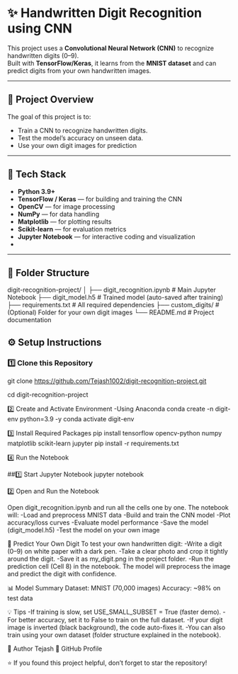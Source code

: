 # ✨ Handwritten Digit Recognition using CNN

This project uses a **Convolutional Neural Network (CNN)** to recognize handwritten digits (0–9).  
Built with **TensorFlow/Keras**, it learns from the **MNIST dataset** and can predict digits from your own handwritten images.

---

## 📘 Project Overview

The goal of this project is to:
- Train a CNN to recognize handwritten digits.
- Test the model’s accuracy on unseen data.
- Use your own digit images for prediction

---

## 🧠 Tech Stack

-  **Python 3.9+**
- **TensorFlow / Keras** — for building and training the CNN  
- **OpenCV** — for image processing  
- **NumPy** — for data handling  
- **Matplotlib** — for plotting results  
- **Scikit-learn** — for evaluation metrics  
- **Jupyter Notebook** — for interactive coding and visualization
- 
---

## 📁 Folder Structure
digit-recognition-project/
│
├── digit_recognition.ipynb          # Main Jupyter Notebook
├── digit_model.h5                   # Trained model (auto-saved after training)
├── requirements.txt                 # All required dependencies
├── custom_digits/                   # (Optional) Folder for your own digit images
└── README.md                        # Project documentation

## ⚙️ Setup Instructions

### 1️⃣ Clone this Repository
git clone https://github.com/Tejash1002/digit-recognition-project.git

cd digit-recognition-project

2️⃣ Create and Activate Environment
-Using Anaconda
conda create -n digit-env python=3.9 -y
conda activate digit-env

3️⃣ Install Required Packages
pip install tensorflow opencv-python numpy matplotlib scikit-learn jupyter
pip install -r requirements.txt

4️⃣ Run the Notebook

##1️⃣ Start Jupyter Notebook
jupyter notebook

2️⃣ Open and Run the Notebook

Open digit_recognition.ipynb and run all the cells one by one.
The notebook will:
-Load and preprocess MNIST data
-Build and train the CNN model
-Plot accuracy/loss curves
-Evaluate model performance
-Save the model (digit_model.h5)
-Test the model on your own image

🧠 Predict Your Own Digit
To test your own handwritten digit:
-Write a digit (0–9) on white paper with a dark pen.
-Take a clear photo and crop it tightly around the digit.
-Save it as my_digit.png in the project folder.
-Run the prediction cell (Cell 8) in the notebook.
The model will preprocess the image and predict the digit with confidence.

📊 Model Summary
Dataset: MNIST (70,000 images)
Accuracy: ~98% on test data

💡 Tips
-If training is slow, set USE_SMALL_SUBSET = True (faster demo).
-For better accuracy, set it to False to train on the full dataset.
-If your digit image is inverted (black background), the code auto-fixes it.
-You can also train using your own dataset (folder structure explained in the notebook).

👤 Author
Tejash
📎 GitHub Profile

⭐ If you found this project helpful, don’t forget to star the repository!













